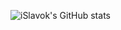 ![iSlavok's GitHub stats](https://github-readme-stats.vercel.app/api?username=islavok&show_icons=true&theme=dark)
